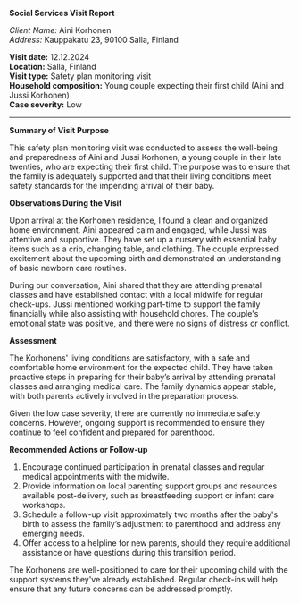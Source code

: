 **Social Services Visit Report**

*Client Name:* Aini Korhonen  
*Address:* Kauppakatu 23, 90100 Salla, Finland  

**Visit date:** 12.12.2024  
**Location:** Salla, Finland  
**Visit type:** Safety plan monitoring visit  
**Household composition:** Young couple expecting their first child (Aini and Jussi Korhonen)  
**Case severity:** Low

---

**Summary of Visit Purpose**

This safety plan monitoring visit was conducted to assess the well-being and preparedness of Aini and Jussi Korhonen, a young couple in their late twenties, who are expecting their first child. The purpose was to ensure that the family is adequately supported and that their living conditions meet safety standards for the impending arrival of their baby.

**Observations During the Visit**

Upon arrival at the Korhonen residence, I found a clean and organized home environment. Aini appeared calm and engaged, while Jussi was attentive and supportive. They have set up a nursery with essential baby items such as a crib, changing table, and clothing. The couple expressed excitement about the upcoming birth and demonstrated an understanding of basic newborn care routines.

During our conversation, Aini shared that they are attending prenatal classes and have established contact with a local midwife for regular check-ups. Jussi mentioned working part-time to support the family financially while also assisting with household chores. The couple's emotional state was positive, and there were no signs of distress or conflict.

**Assessment**

The Korhonens' living conditions are satisfactory, with a safe and comfortable home environment for the expected child. They have taken proactive steps in preparing for their baby’s arrival by attending prenatal classes and arranging medical care. The family dynamics appear stable, with both parents actively involved in the preparation process.

Given the low case severity, there are currently no immediate safety concerns. However, ongoing support is recommended to ensure they continue to feel confident and prepared for parenthood.

**Recommended Actions or Follow-up**

1. Encourage continued participation in prenatal classes and regular medical appointments with the midwife.
2. Provide information on local parenting support groups and resources available post-delivery, such as breastfeeding support or infant care workshops.
3. Schedule a follow-up visit approximately two months after the baby's birth to assess the family’s adjustment to parenthood and address any emerging needs.
4. Offer access to a helpline for new parents, should they require additional assistance or have questions during this transition period.

The Korhonens are well-positioned to care for their upcoming child with the support systems they've already established. Regular check-ins will help ensure that any future concerns can be addressed promptly.